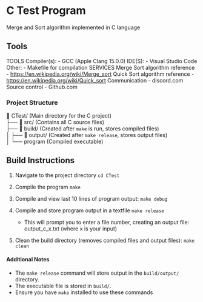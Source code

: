 # C Test Program

Merge and Sort algorithm implemented in C language

## Tools 
TOOLS
    Compiler(s):
        - GCC (Apple Clang 15.0.0)
    IDE(S):
        - Visual Studio Code
    Other:
        - Makefile for compilation
SERVICES
    Merge Sort algorithm reference - https://en.wikipedia.org/wiki/Merge_sort
    Quick Sort algorithm reference -  https://en.wikipedia.org/wiki/Quick_sort
    Communication - discord.com
    Source control - Github.com

### Project Structure

📂 CTest/ (Main directory for the C project)  
├── 📂 src/ (Contains all C source files)  
├── 📂 build/ (Created after `make` is run, stores compiled files)  
│   ├── 📂 output/ (Created after `make release`, stores output files)  
│   └── program (Compiled executable)


## Build Instructions

1. Navigate to the project directory
   `cd CTest`

2. Compile the program
   `make`

3. Compile and view last 10 lines of program output:
   `make debug`

4. Compile and store program output in a textfile
   `make release`
   - This will prompt you to enter a file number, creating an output file:
     output_c_x.txt  (where x is your input)

5. Clean the build directory (removes compiled files and output files):
   `make clean`

#### Additional Notes

- The `make release` command will store output in the `build/output/` directory.
- The executable file is stored in `build/`.
- Ensure you have `make` installed to use these commands
